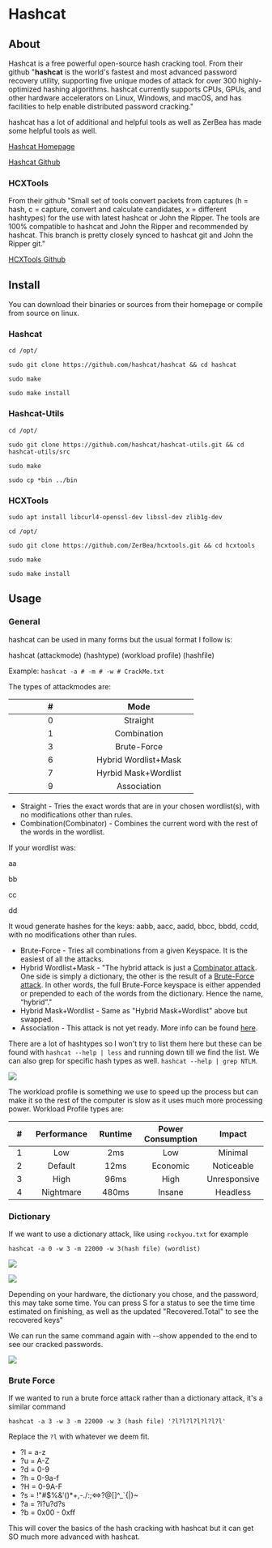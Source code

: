 # Hashcat

## About

Hashcat is a free powerful open-source hash cracking tool. From their github "**hashcat** is the world's fastest and most advanced password recovery utility, supporting five unique modes of attack for over 300 highly-optimized hashing algorithms. hashcat currently supports CPUs, GPUs, and other hardware accelerators on Linux, Windows, and macOS, and has facilities to help enable distributed password cracking."

hashcat has a lot of additional and helpful tools as well as ZerBea has made some helpful tools as well.

[Hashcat Homepage](https://hashcat.net/hashcat/)

[Hashcat Github](https://github.com/hashcat/hashcat)

### HCXTools

From their github "Small set of tools convert packets from captures (h = hash, c = capture, convert and calculate candidates, x = different hashtypes) for the use with latest hashcat or John the Ripper. The tools are 100% compatible to hashcat and John the Ripper and recommended by hashcat. This branch is pretty closely synced to hashcat git and John the Ripper git."

[HCXTools Github](https://github.com/ZerBea/hcxtools)

## Install

You can download their binaries or sources from their homepage or compile from source on linux.

### Hashcat

`cd /opt/`

`sudo git clone https://github.com/hashcat/hashcat && cd hashcat`

`sudo make`

`sudo make install`

### Hashcat-Utils

`cd /opt/`

`sudo git clone https://github.com/hashcat/hashcat-utils.git && cd hashcat-utils/src`

`sudo make`

`sudo cp *bin ../bin`

### HCXTools

`sudo apt install libcurl4-openssl-dev libssl-dev zlib1g-dev`

`cd /opt/`

`sudo git clone https://github.com/ZerBea/hcxtools.git && cd hcxtools`

`sudo make`

`sudo make install`

## Usage

### General

hashcat can be used in many forms but the usual format I follow is:

hashcat (attackmode) (hashtype) (workload profile) (hashfile)

Example: `hashcat -a # -m # -w # CrackMe.txt`

The types of attackmodes are:

<table><thead><tr><th width="150" align="center">#</th><th align="center">Mode</th><th data-hidden></th></tr></thead><tbody><tr><td align="center">0</td><td align="center">Straight</td><td></td></tr><tr><td align="center">1</td><td align="center">Combination</td><td></td></tr><tr><td align="center">3</td><td align="center">Brute-Force</td><td></td></tr><tr><td align="center">6</td><td align="center">Hybrid Wordlist+Mask</td><td></td></tr><tr><td align="center">7</td><td align="center">Hyrbid Mask+Wordlist</td><td></td></tr><tr><td align="center">9</td><td align="center">Association</td><td></td></tr></tbody></table>

* Straight - Tries the exact words that are in your chosen wordlist(s), with no modifications other than rules.
* Combination(Combinator) - Combines the current word with the rest of the words in the wordlist.

If your wordlist was:

aa

bb

cc

dd

It woud generate hashes for the keys: aabb, aacc, aadd, bbcc, bbdd, ccdd, with no modifications other than rules.

* Brute-Force - Tries all combinations from a given Keyspace. It is the easiest of all the attacks.
* Hybrid Wordlist+Mask - "The hybrid attack is just a [Combinator attack](https://hashcat.net/wiki/doku.php?id=combinator\_attack). One side is simply a dictionary, the other is the result of a [Brute-Force attack](https://hashcat.net/wiki/doku.php?id=brute\_force\_attack). In other words, the full Brute-Force keyspace is either appended or prepended to each of the words from the dictionary. Hence the name, “hybrid”."
* Hybrid Mask+Wordlist - Same as "Hybrid Mask+Wordlist" above but swapped.
* Association - This attack is not yet ready. More info can be found [here](https://hashcat.net/forum/thread-9534.html).

There are a lot of hashtypes so I won't try to list them here but these can be found with `hashcat --help | less` and running down till we find the list. We can also grep for specific hash types as well. `hashcat --help | grep NTLM`.

![](<../../.gitbook/assets/image (290).png>)

The workload profile is something we use to speed up the process but can make it so the rest of the computer is slow as it uses much more processing power. Workload Profile types are:

<table><thead><tr><th width="150" align="center">#</th><th width="150" align="center">Performance</th><th width="150" align="center">Runtime</th><th width="150" align="center">Power Consumption</th><th align="center">Impact</th></tr></thead><tbody><tr><td align="center">1</td><td align="center">Low</td><td align="center">2ms</td><td align="center">Low</td><td align="center">Minimal</td></tr><tr><td align="center">2</td><td align="center">Default</td><td align="center">12ms</td><td align="center">Economic</td><td align="center">Noticeable</td></tr><tr><td align="center">3</td><td align="center">High</td><td align="center">96ms</td><td align="center">High</td><td align="center">Unresponsive</td></tr><tr><td align="center">4</td><td align="center">Nightmare</td><td align="center">480ms</td><td align="center">Insane</td><td align="center">Headless</td></tr></tbody></table>

### Dictionary

If we want to use a dictionary attack, like using `rockyou.txt` for example

`hashcat -a 0 -w 3 -m 22000 -w 3(hash file) (wordlist)`

![](<../../.gitbook/assets/image (358).png>)

![](<../../.gitbook/assets/image (21) (1) (3).png>)

Depending on your hardware, the dictionary you chose, and the password, this may take some time. You can press S for a status to see the time time estimated on finishing, as well as the updated "Recovered.Total" to see the recovered keys"

We can run the same command again with --show appended to the end to see our cracked passwords.

![](<../../.gitbook/assets/image (282).png>)

### Brute Force

If we wanted to run a brute force attack rather than a dictionary attack, it's a similar command

`hashcat -a 3 -w 3 -m 22000 -w 3 (hash file) '?l?l?l?l?l?l?l'`

Replace the `?l` with whatever we deem fit.

* ?l = a-z
* ?u = A-Z
* ?d = 0-9
* ?h = 0-9a-f
* ?H = 0-9A-F
* ?s = !"#$%&'()\*+,-./:;<=>?@\[]^\_\`{|}\~
* ?a = ?l?u?d?s
* ?b = 0x00 - 0xff

This will cover the basics of the hash cracking with hashcat but it can get SO much more advanced with hashcat.
